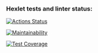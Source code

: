 ### Hexlet tests and linter status:
[![Actions Status](https://github.com/FrontendGlory/frontend-project-44/workflows/hexlet-check/badge.svg)](https://github.com/FrontendGlory/frontend-project-44/actions)

[![Maintainability](https://api.codeclimate.com/v1/badges/326b5593f56e2f249c79/maintainability)](https://codeclimate.com/github/FrontendGlory/frontend-project-44/maintainability)

[![Test Coverage](https://api.codeclimate.com/v1/badges/326b5593f56e2f249c79/test_coverage)](https://codeclimate.com/github/FrontendGlory/frontend-project-44/test_coverage)